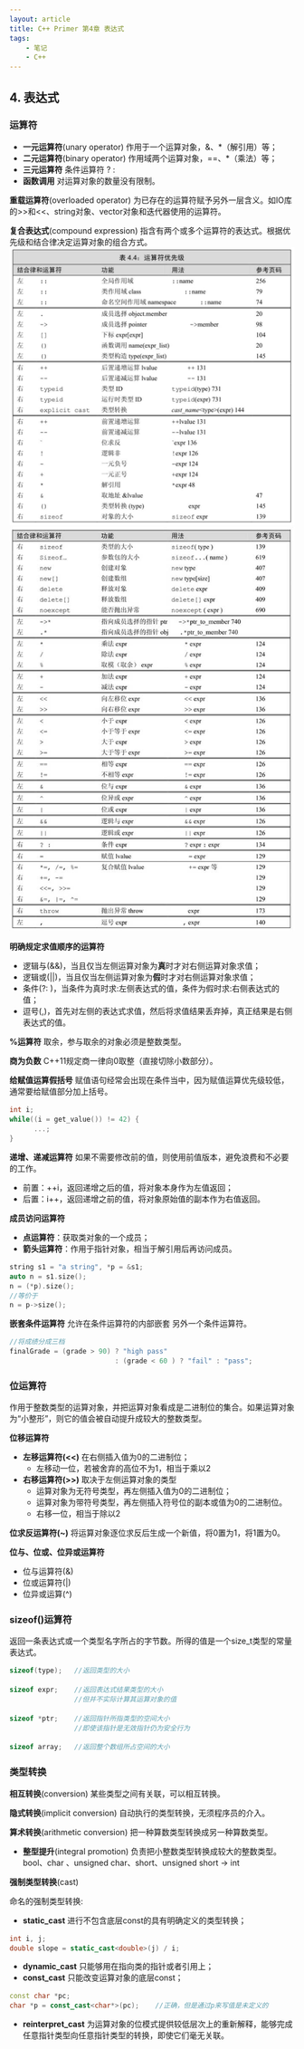 ```yaml
---
layout: article
title: C++ Primer 第4章 表达式
tags: 
    - 笔记
    - C++
---
```


## 4. 表达式
### 运算符
- **一元运算符**(unary operator) 作用于一个运算对象，&、*（解引用）等；
- **二元运算符**(binary operator) 作用域两个运算对象，==、*（乘法）等；
- **三元运算符** 条件运算符 ? :
- **函数调用** 对运算对象的数量没有限制。

**重载运算符**(overloaded operator) 为已存在的运算符赋予另外一层含义。如IO库的>>和<<、string对象、vector对象和迭代器使用的运算符。

**复合表达式**(compound expression) 指含有两个或多个运算符的表达式。根据优先级和结合律决定运算对象的组合方式。
![](image/2022-04-04-12-27-39.png)
![](image/2022-04-04-12-27-56.png)

**明确规定求值顺序的运算符**
- 逻辑与(&&)，当且仅当左侧运算对象为**真**时才对右侧运算对象求值；
- 逻辑或(||)，当且仅当左侧运算对象为**假**时才对右侧运算对象求值；
- 条件(?: )，当条件为真时求:左侧表达式的值，条件为假时求:右侧表达式的值；
- 逗号(,)，首先对左侧的表达式求值，然后将求值结果丢弃掉，真正结果是右侧表达式的值。

**%运算符** 取余，参与取余的对象必须是整数类型。

**商为负数** C++11规定商一律向0取整（直接切除小数部分）。

**给赋值运算假括号** 赋值语句经常会出现在条件当中，因为赋值运算优先级较低，通常要给赋值部分加上括号。
```cpp
int i;
while((i = get_value()) != 42) {
      ...;
}
```

**递增、递减运算符**
如果不需要修改前的值，则使用前值版本，避免浪费和不必要的工作。
- 前置：++i，返回递增之后的值，将对象本身作为左值返回；
- 后置：i++，返回递增之前的值，将对象原始值的副本作为右值返回。

**成员访问运算符** 
- **点运算符**：获取类对象的一个成员；
- **箭头运算符**：作用于指针对象，相当于解引用后再访问成员。
```cpp
string s1 = "a string", *p = &s1;
auto n = s1.size();
n = (*p).size();
//等价于
n = p->size();
```

**嵌套条件运算符** 允许在条件运算符的内部嵌套 另外一个条件运算符。
```cpp
//将成绩分成三档
finalGrade = (grade > 90) ? "high pass"
                          : (grade < 60 ) ? "fail" : "pass";
```

### 位运算符
作用于整数类型的运算对象，并把运算对象看成是二进制位的集合。如果运算对象为“小整形”，则它的值会被自动提升成较大的整数类型。

**位移运算符**
- **左移运算符(<<)** 在右侧插入值为0的二进制位；
  - 左移动一位，若被舍弃的高位不为1，相当于乘以2
- **右移运算符(>>)** 取决于左侧运算对象的类型
  - 运算对象为无符号类型，再左侧插入值为0的二进制位；
  - 运算对象为带符号类型，再左侧插入符号位的副本或值为0的二进制位。
  - 右移一位，相当于除以2


**位求反运算符(~)** 将运算对象逐位求反后生成一个新值，将0置为1，将1置为0。

**位与、位或、位异或运算符**
- 位与运算符(&)
- 位或运算符(|)
- 位异或运算(^)

### sizeof()运算符
返回一条表达式或一个类型名字所占的字节数。所得的值是一个size_t类型的常量表达式。

```cpp
sizeof(type);   //返回类型的大小

sizeof expr;    //返回表达式结果类型的大小
                //但并不实际计算其运算对象的值

sizeof *ptr;    //返回指针所指类型的空间大小
                //即使该指针是无效指针仍为安全行为
                
sizeof array;   //返回整个数组所占空间的大小
```

### 类型转换
**相互转换**(conversion) 某些类型之间有关联，可以相互转换。

**隐式转换**(implicit conversion) 自动执行的类型转换，无须程序员的介入。

**算术转换**(arithmetic conversion) 把一种算数类型转换成另一种算数类型。
- **整型提升**(integral promotion) 负责把小整数类型转换成较大的整数类型。
  bool、char 、unsigned char、short、unsigned short → int

**强制类型转换**(cast) 

命名的强制类型转换:
- **static_cast** 进行不包含底层const的具有明确定义的类型转换；
```cpp
int i, j;
double slope = static_cast<double>(j) / i;
```
- **dynamic_cast** 只能够用在指向类的指针或者引用上；
- **const_cast** 只能改变运算对象的底层const；
```cpp
const char *pc;
char *p = const_cast<char*>(pc);	//正确，但是通过p来写值是未定义的
```
- **reinterpret_cast** 为运算对象的位模式提供较低层次上的重新解释，能够完成任意指针类型向任意指针类型的转换，即使它们毫无关联。